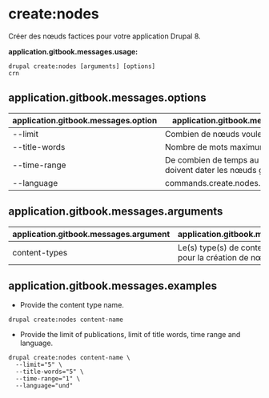 # create:nodes
Créer des nœuds factices pour votre application Drupal 8.

**application.gitbook.messages.usage:**
```
drupal create:nodes [arguments] [options]
crn
```

## application.gitbook.messages.options
application.gitbook.messages.option | application.gitbook.messages.details
-------|-------------
--limit | Combien de nœuds voulez-vous générer
--title-words | Nombre de mots maximum des titres
--time-range | De combien de temps au maximum doivent dater les nœuds générés
--language | commands.create.nodes.options.language

## application.gitbook.messages.arguments
application.gitbook.messages.argument | application.gitbook.messages.details
---------|-------------
content-types | Le(s) type(s) de contentu à utiliser pour la création de nœuds

## application.gitbook.messages.examples
* Provide the content type name.
```
drupal create:nodes content-name
```
* Provide the limit of publications, limit of title words, time range and language.
```
drupal create:nodes content-name \
  --limit="5" \
  --title-words="5" \
  --time-range="1" \
  --language="und"
```
